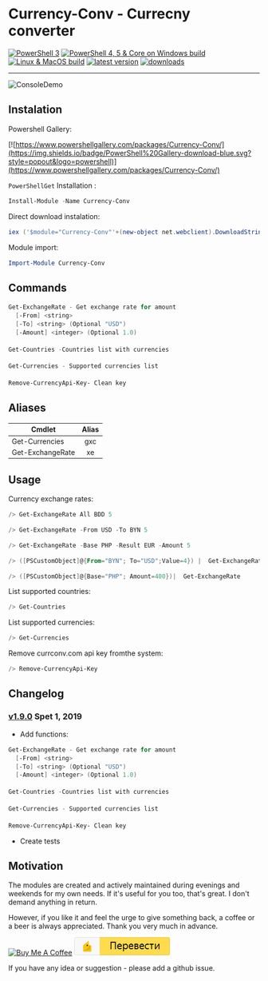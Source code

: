# Currency-Conv - Currecny converter

[![PowerShell 3](https://dev.azure.com/Stadub-Gh/PowershellScripts/_apis/build/status/Currency-Conv?branchName=master)](https://dev.azure.com/Stadub-Gh/PowershellScripts/_build/latest?definitionId=5&branchName=master)
[![PowerShell 4, 5 & Core on Windows build](https://ci.appveyor.com/api/projects/status/7tmg8wy30ipanjsd?svg=true)](https://ci.appveyor.com/project/stadub/powershellscripts)
[![Linux & MacOS build](https://img.shields.io/travis/stadub/PowershellScripts/master.svg?label=linux/macos+build)](https://travis-ci.org/stadub/PowershellScripts)
[![latest version](https://img.shields.io/powershellgallery/v/Currency-Conv.svg?label=latest+version)](https://www.powershellgallery.com/packages/Currency-Conv/)
[![downloads](https://img.shields.io/powershellgallery/dt/Currency-Conv.svg?label=downloads)](https://www.powershellgallery.com/packages/Currency-Conv)
<!-- [Documentation](https://powershellscripts.readthedocs.io/en/latest/) -->

---------------------

![ConsoleDemo](https://raw.githubusercontent.com/stadub/PowershellScripts/master/Currency-Conv/Assets/demo.gif)

## Instalation

Powershell Gallery:

[![https://www.powershellgallery.com/packages/Currency-Conv/](https://img.shields.io/badge/PowerShell%20Gallery-download-blue.svg?style=popout&logo=powershell)](https://www.powershellgallery.com/packages/Currency-Conv/)

`PowerShellGet` Installation :

```powershell
Install-Module -Name Currency-Conv
```

Direct download instalation:

```powershell
iex ('$module="Currency-Conv"'+(new-object net.webclient).DownloadString('https://raw.githubusercontent.com/stadub/PowershellScripts/master/install.ps1'))
```

Module import:

```powershell
Import-Module Currency-Conv
```

## Commands

```powershell
Get-ExchangeRate - Get exchange rate for amount
  [-From] <string>
  [-To] <string> (Optional "USD")
  [-Amount] <integer> (Optional 1.0)

Get-Countries -Countries list with currencies

Get-Currencies - Supported currencies list

Remove-CurrencyApi-Key- Clean key
```

## Aliases

| Cmdlet           | Alias    |
| -----------------|:--------:|
| Get-Currencies   | gxc      |
| Get-ExchangeRate |  xe      |

## Usage

Currency exchange rates:

```powershell
/> Get-ExchangeRate All BDD 5
```

```powershell
/> Get-ExchangeRate -From USD -To BYN 5
```

```powershell
/> Get-ExchangeRate -Base PHP -Result EUR -Amount 5
```

```powershell
/> ([PSCustomObject]@{From="BYN"; To="USD";Value=4}) |  Get-ExchangeRate
```

```powershell
/> ([PSCustomObject]@{Base="PHP"; Amount=400})|  Get-ExchangeRate
```

List supported countries:

```powershell
/> Get-Countries
```

List supported currencies:

```powershell
/> Get-Currencies
```

Remove currconv.com api key fromthe system:

```powershell
/> Remove-CurrencyApi-Key
```

## Changelog

### [v1.9.0](https://github.com/stadub/PowershellScripts/releases/tag/v0.9.0) Spet 1, 2019

* Add functions:

```powershell
Get-ExchangeRate - Get exchange rate for amount
  [-From] <string>
  [-To] <string> (Optional "USD")
  [-Amount] <integer> (Optional 1.0)

Get-Countries -Countries list with currencies

Get-Currencies - Supported currencies list

Remove-CurrencyApi-Key- Clean key
```

* Create tests


## Motivation

The modules are created and actively maintained during evenings and weekends for my own needs.
If it's useful for you too, that's great. I don't demand anything in return.

However, if you like it and feel the urge to give something back,
a coffee or a beer is always appreciated. Thank you very much in advance.

[![Buy Me A Coffee](https://www.buymeacoffee.com/assets/img/custom_images/purple_img.png)](https://www.buymeacoffee.com/dima)
[![Support by Yandex](https://raw.githubusercontent.com/GitStatic/Resources/master/yaMoney.png)](https://money.yandex.ru/to/410014572567962/200)

<!--   By Paypal [![PayPal.me](https://img.shields.io/badge/PayPal-me-blue.svg?maxAge=2592000)](https://www.paypal.me/dima.by)
 -->

If you have any idea or suggestion - please add a github issue.

<!-- https://www.contributor-covenant.org/version/1/4/code-of-conduct -->